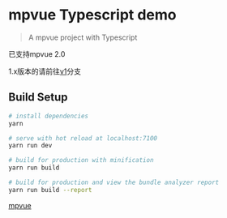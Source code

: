 # mpvue Typescript demo

> A mpvue project with Typescript

已支持mpvue 2.0

1.x版本的请前往[v1](https://github.com/WingGao/mpvue-ts-demo/tree/v1)分支

## Build Setup

``` bash
# install dependencies
yarn

# serve with hot reload at localhost:7100
yarn run dev

# build for production with minification
yarn run build

# build for production and view the bundle analyzer report
yarn run build --report
```


[mpvue](https://github.com/Meituan-Dianping/mpvue)
